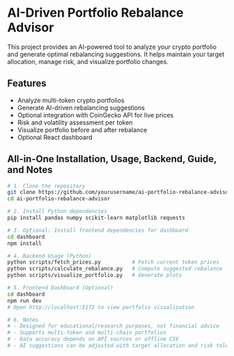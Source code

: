 # AI-Driven Portfolio Rebalance Advisor

This project provides an AI-powered tool to analyze your crypto portfolio and generate optimal rebalancing suggestions. It helps maintain your target allocation, manage risk, and visualize portfolio changes.

## Features

- Analyze multi-token crypto portfolios
- Generate AI-driven rebalancing suggestions
- Optional integration with CoinGecko API for live prices
- Risk and volatility assessment per token
- Visualize portfolio before and after rebalance
- Optional React dashboard

## All-in-One Installation, Usage, Backend, Guide, and Notes

```bash
# 1. Clone the repository
git clone https://github.com/yourusername/ai-portfolio-rebalance-advisor.git
cd ai-portfolio-rebalance-advisor

# 2. Install Python dependencies
pip install pandas numpy scikit-learn matplotlib requests

# 3. Optional: Install frontend dependencies for dashboard
cd dashboard
npm install

# 4. Backend Usage (Python)
python scripts/fetch_prices.py          # Fetch current token prices
python scripts/calculate_rebalance.py   # Compute suggested rebalance
python scripts/visualize_portfolio.py   # Generate plots

# 5. Frontend Dashboard (Optional)
cd dashboard
npm run dev
# Open http://localhost:5173 to view portfolio visualization

# 6. Notes
# - Designed for educational/research purposes, not financial advice
# - Supports multi-token and multi-chain portfolios
# - Data accuracy depends on API sources or offline CSV
# - AI suggestions can be adjusted with target allocation and risk tolerance
